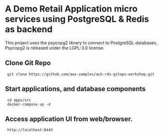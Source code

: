 # A Demo Retail Application micro services using PostgreSQL & Redis as backend

This project uses the psycopg2 library to connect to PostgreSQL databases. Psycopg2 is released under the LGPL-3.0 license.

## Clone Git Repo

```
 git clone https://github.com/aws-samples/ack-rds-gitops-workshop.git
```

## Start applications, and database components

```
 cd apps/src
 docker-compose up -d
```

## Access application UI from web/browser.

```
 http://localhost:8443
```
